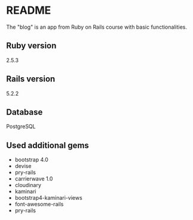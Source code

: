 # README
The "blog" is an app from Ruby on Rails course with basic functionalities.

## Ruby version
2.5.3

## Rails version
5.2.2

## Database
PostgreSQL

## Used additional gems
  * bootstrap 4.0
  * devise
  * pry-rails
  * carrierwave 1.0
  * cloudinary
  * kaminari
  * bootstrap4-kaminari-views
  * font-awesome-rails
  * pry-rails
